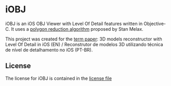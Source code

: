 iOBJ
===========

iOBJ is an iOS OBJ Viewer with Level Of Detail features written in Objective-C.
It uses a [polygon reduction algorithm](http://github.com/felipowsky/FMMigration/tree/master/FMMigration/FMMigration) proposed by Stan Melax.

This project was created for the [term paper](http://www.bc.furb.br/docs/MO/2013/353646_1_1.PDF): 3D models reconstructor with Level Of Detail in iOS (EN) / Reconstrutor de modelos 3D utilizando técnica de nível de detalhamento no iOS (PT-BR).

## License

The license for iOBJ is contained in the [license file](http://github.com/felipowsky/iOBJ/blob/master/LICENSE)